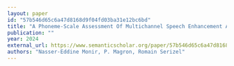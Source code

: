 ```yaml
---
layout: paper
id: "57b546d65c6a47d8168d9f04fd03ba31e12bc6bd"
title: "A Phoneme-Scale Assessment Of Multichannel Speech Enhancement Algorithms"
publication: ""
year: 2024
external_url: https://www.semanticscholar.org/paper/57b546d65c6a47d8168d9f04fd03ba31e12bc6bd
authors: "Nasser-Eddine Monir, P. Magron, Romain Serizel"
---
```

